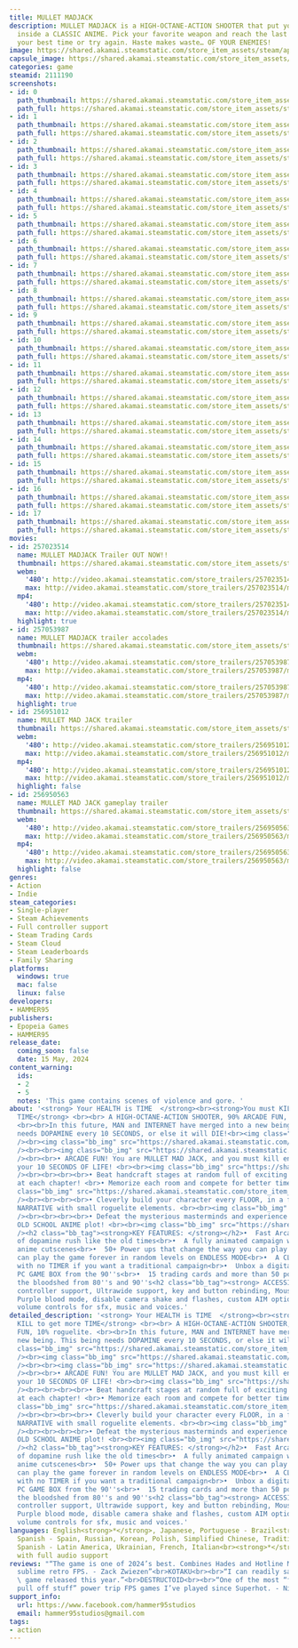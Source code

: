 ```yaml
---
title: MULLET MADJACK
description: MULLET MADJACK is a HIGH-OCTANE-ACTION SHOOTER that put you directly
  inside a CLASSIC ANIME. Pick your favorite weapon and reach the last floor; Beat
  your best time or try again. Haste makes waste… OF YOUR ENEMIES!
image: https://shared.akamai.steamstatic.com/store_item_assets/steam/apps/2111190/header.jpg?t=1732821412
capsule_image: https://shared.akamai.steamstatic.com/store_item_assets/steam/apps/2111190/4f0988b8b1c1f59fe30cc59df9c12c11f21df3c7/capsule_231x87.jpg?t=1732821412
categories: game
steamid: 2111190
screenshots:
- id: 0
  path_thumbnail: https://shared.akamai.steamstatic.com/store_item_assets/steam/apps/2111190/ss_b29d24d0e6947d7c9665a422196ddd53d38e613b.600x338.jpg?t=1732821412
  path_full: https://shared.akamai.steamstatic.com/store_item_assets/steam/apps/2111190/ss_b29d24d0e6947d7c9665a422196ddd53d38e613b.1920x1080.jpg?t=1732821412
- id: 1
  path_thumbnail: https://shared.akamai.steamstatic.com/store_item_assets/steam/apps/2111190/ss_07fc22bc458406e0030e8774ae87461420c09d46.600x338.jpg?t=1732821412
  path_full: https://shared.akamai.steamstatic.com/store_item_assets/steam/apps/2111190/ss_07fc22bc458406e0030e8774ae87461420c09d46.1920x1080.jpg?t=1732821412
- id: 2
  path_thumbnail: https://shared.akamai.steamstatic.com/store_item_assets/steam/apps/2111190/ss_f397e42c1a7c7ef5507c063edf2a576d5d7f4868.600x338.jpg?t=1732821412
  path_full: https://shared.akamai.steamstatic.com/store_item_assets/steam/apps/2111190/ss_f397e42c1a7c7ef5507c063edf2a576d5d7f4868.1920x1080.jpg?t=1732821412
- id: 3
  path_thumbnail: https://shared.akamai.steamstatic.com/store_item_assets/steam/apps/2111190/ss_9721e68e39c26b644fd7f0215ab0aeb2dbb826ea.600x338.jpg?t=1732821412
  path_full: https://shared.akamai.steamstatic.com/store_item_assets/steam/apps/2111190/ss_9721e68e39c26b644fd7f0215ab0aeb2dbb826ea.1920x1080.jpg?t=1732821412
- id: 4
  path_thumbnail: https://shared.akamai.steamstatic.com/store_item_assets/steam/apps/2111190/ss_e3d2324968e3e101b961350430d344da1de1732e.600x338.jpg?t=1732821412
  path_full: https://shared.akamai.steamstatic.com/store_item_assets/steam/apps/2111190/ss_e3d2324968e3e101b961350430d344da1de1732e.1920x1080.jpg?t=1732821412
- id: 5
  path_thumbnail: https://shared.akamai.steamstatic.com/store_item_assets/steam/apps/2111190/ss_e7dd428121728e5b029cb6f1c8ec7fd5f44f9a4c.600x338.jpg?t=1732821412
  path_full: https://shared.akamai.steamstatic.com/store_item_assets/steam/apps/2111190/ss_e7dd428121728e5b029cb6f1c8ec7fd5f44f9a4c.1920x1080.jpg?t=1732821412
- id: 6
  path_thumbnail: https://shared.akamai.steamstatic.com/store_item_assets/steam/apps/2111190/ss_93c0359abb8206d44d46e863fe47774eb2a2e906.600x338.jpg?t=1732821412
  path_full: https://shared.akamai.steamstatic.com/store_item_assets/steam/apps/2111190/ss_93c0359abb8206d44d46e863fe47774eb2a2e906.1920x1080.jpg?t=1732821412
- id: 7
  path_thumbnail: https://shared.akamai.steamstatic.com/store_item_assets/steam/apps/2111190/ss_643a8d0aea5d4637d9e6063a1c60b31b45285625.600x338.jpg?t=1732821412
  path_full: https://shared.akamai.steamstatic.com/store_item_assets/steam/apps/2111190/ss_643a8d0aea5d4637d9e6063a1c60b31b45285625.1920x1080.jpg?t=1732821412
- id: 8
  path_thumbnail: https://shared.akamai.steamstatic.com/store_item_assets/steam/apps/2111190/ss_cfd4d82841107ab5bf534d5b523d8a30cacf2946.600x338.jpg?t=1732821412
  path_full: https://shared.akamai.steamstatic.com/store_item_assets/steam/apps/2111190/ss_cfd4d82841107ab5bf534d5b523d8a30cacf2946.1920x1080.jpg?t=1732821412
- id: 9
  path_thumbnail: https://shared.akamai.steamstatic.com/store_item_assets/steam/apps/2111190/ss_82c394398f34dcd5a9b06cd122cb256bbfabde35.600x338.jpg?t=1732821412
  path_full: https://shared.akamai.steamstatic.com/store_item_assets/steam/apps/2111190/ss_82c394398f34dcd5a9b06cd122cb256bbfabde35.1920x1080.jpg?t=1732821412
- id: 10
  path_thumbnail: https://shared.akamai.steamstatic.com/store_item_assets/steam/apps/2111190/ss_fbf835095d793ed69487d9228ae02620947fcc39.600x338.jpg?t=1732821412
  path_full: https://shared.akamai.steamstatic.com/store_item_assets/steam/apps/2111190/ss_fbf835095d793ed69487d9228ae02620947fcc39.1920x1080.jpg?t=1732821412
- id: 11
  path_thumbnail: https://shared.akamai.steamstatic.com/store_item_assets/steam/apps/2111190/ss_de703db8bfd42504ec1630c68429e4cda15ae68b.600x338.jpg?t=1732821412
  path_full: https://shared.akamai.steamstatic.com/store_item_assets/steam/apps/2111190/ss_de703db8bfd42504ec1630c68429e4cda15ae68b.1920x1080.jpg?t=1732821412
- id: 12
  path_thumbnail: https://shared.akamai.steamstatic.com/store_item_assets/steam/apps/2111190/ss_ee237092681af25151667e96dd0fa329c5be4fed.600x338.jpg?t=1732821412
  path_full: https://shared.akamai.steamstatic.com/store_item_assets/steam/apps/2111190/ss_ee237092681af25151667e96dd0fa329c5be4fed.1920x1080.jpg?t=1732821412
- id: 13
  path_thumbnail: https://shared.akamai.steamstatic.com/store_item_assets/steam/apps/2111190/ss_cd3b83cb5bc8fe10cd7f4b4705886792e69e8e87.600x338.jpg?t=1732821412
  path_full: https://shared.akamai.steamstatic.com/store_item_assets/steam/apps/2111190/ss_cd3b83cb5bc8fe10cd7f4b4705886792e69e8e87.1920x1080.jpg?t=1732821412
- id: 14
  path_thumbnail: https://shared.akamai.steamstatic.com/store_item_assets/steam/apps/2111190/ss_b6ef3fabe4d7c7224ab30ad9e74ee25add74edb9.600x338.jpg?t=1732821412
  path_full: https://shared.akamai.steamstatic.com/store_item_assets/steam/apps/2111190/ss_b6ef3fabe4d7c7224ab30ad9e74ee25add74edb9.1920x1080.jpg?t=1732821412
- id: 15
  path_thumbnail: https://shared.akamai.steamstatic.com/store_item_assets/steam/apps/2111190/ss_bfaa21346da35bef66a535aff8fdbeaabd924e41.600x338.jpg?t=1732821412
  path_full: https://shared.akamai.steamstatic.com/store_item_assets/steam/apps/2111190/ss_bfaa21346da35bef66a535aff8fdbeaabd924e41.1920x1080.jpg?t=1732821412
- id: 16
  path_thumbnail: https://shared.akamai.steamstatic.com/store_item_assets/steam/apps/2111190/ss_9642afa67a7ae8fde6e1d771914004d8fa6cb669.600x338.jpg?t=1732821412
  path_full: https://shared.akamai.steamstatic.com/store_item_assets/steam/apps/2111190/ss_9642afa67a7ae8fde6e1d771914004d8fa6cb669.1920x1080.jpg?t=1732821412
- id: 17
  path_thumbnail: https://shared.akamai.steamstatic.com/store_item_assets/steam/apps/2111190/ss_42e0581bc42683b857843d67050e671243c44cf7.600x338.jpg?t=1732821412
  path_full: https://shared.akamai.steamstatic.com/store_item_assets/steam/apps/2111190/ss_42e0581bc42683b857843d67050e671243c44cf7.1920x1080.jpg?t=1732821412
movies:
- id: 257023514
  name: MULLET MADJACK Trailer OUT NOW!!
  thumbnail: https://shared.akamai.steamstatic.com/store_item_assets/steam/apps/257023514/movie.293x165.jpg?t=1715797849
  webm:
    '480': http://video.akamai.steamstatic.com/store_trailers/257023514/movie480_vp9.webm?t=1715797849
    max: http://video.akamai.steamstatic.com/store_trailers/257023514/movie_max_vp9.webm?t=1715797849
  mp4:
    '480': http://video.akamai.steamstatic.com/store_trailers/257023514/movie480.mp4?t=1715797849
    max: http://video.akamai.steamstatic.com/store_trailers/257023514/movie_max.mp4?t=1715797849
  highlight: true
- id: 257053987
  name: MULLET MADJACK trailer accolades
  thumbnail: https://shared.akamai.steamstatic.com/store_item_assets/steam/apps/257053987/movie.293x165.jpg?t=1726013577
  webm:
    '480': http://video.akamai.steamstatic.com/store_trailers/257053987/movie480_vp9.webm?t=1726013577
    max: http://video.akamai.steamstatic.com/store_trailers/257053987/movie_max_vp9.webm?t=1726013577
  mp4:
    '480': http://video.akamai.steamstatic.com/store_trailers/257053987/movie480.mp4?t=1726013577
    max: http://video.akamai.steamstatic.com/store_trailers/257053987/movie_max.mp4?t=1726013577
  highlight: true
- id: 256951012
  name: MULLET MAD JACK trailer
  thumbnail: https://shared.akamai.steamstatic.com/store_item_assets/steam/apps/256951012/movie.293x165.jpg?t=1686607091
  webm:
    '480': http://video.akamai.steamstatic.com/store_trailers/256951012/movie480_vp9.webm?t=1686607091
    max: http://video.akamai.steamstatic.com/store_trailers/256951012/movie_max_vp9.webm?t=1686607091
  mp4:
    '480': http://video.akamai.steamstatic.com/store_trailers/256951012/movie480.mp4?t=1686607091
    max: http://video.akamai.steamstatic.com/store_trailers/256951012/movie_max.mp4?t=1686607091
  highlight: false
- id: 256950563
  name: MULLET MAD JACK gameplay trailer
  thumbnail: https://shared.akamai.steamstatic.com/store_item_assets/steam/apps/256950563/movie.293x165.jpg?t=1686252457
  webm:
    '480': http://video.akamai.steamstatic.com/store_trailers/256950563/movie480_vp9.webm?t=1686252457
    max: http://video.akamai.steamstatic.com/store_trailers/256950563/movie_max_vp9.webm?t=1686252457
  mp4:
    '480': http://video.akamai.steamstatic.com/store_trailers/256950563/movie480.mp4?t=1686252457
    max: http://video.akamai.steamstatic.com/store_trailers/256950563/movie_max.mp4?t=1686252457
  highlight: false
genres:
- Action
- Indie
steam_categories:
- Single-player
- Steam Achievements
- Full controller support
- Steam Trading Cards
- Steam Cloud
- Steam Leaderboards
- Family Sharing
platforms:
  windows: true
  mac: false
  linux: false
developers:
- HAMMER95
publishers:
- Epopeia Games
- HAMMER95
release_date:
  coming_soon: false
  date: 15 May, 2024
content_warning:
  ids:
  - 2
  - 5
  notes: 'This game contains scenes of violence and gore. '
about: '<strong> Your HEALTH is TIME  </strong><br><strong>You must KILL to get more
  TIME</strong> <br><br> A HIGH-OCTANE-ACTION SHOOTER, 90% ARCADE FUN, 10% roguelite.
  <br><br>In this future, MAN and INTERNET have merged into a new being. This being
  needs DOPAMINE every 10 SECONDS, or else it will DIE!<br><img class="bb_img" src="https://shared.akamai.steamstatic.com/store_item_assets/steam/apps/2111190/extras/PAGE_TIME_10.png?t=1732821412"
  /><br><img class="bb_img" src="https://shared.akamai.steamstatic.com/store_item_assets/steam/apps/2111190/extras/1a.gif?t=1732821412"
  /><br><br><img class="bb_img" src="https://shared.akamai.steamstatic.com/store_item_assets/steam/apps/2111190/extras/PAGE_5.png?t=1732821412"
  /><br><br>• ARCADE FUN! You are MULLET MAD JACK, and you must kill enemies to refill
  your 10 SECONDS OF LIFE! <br><br><img class="bb_img" src="https://shared.akamai.steamstatic.com/store_item_assets/steam/apps/2111190/extras/2a.gif?t=1732821412"
  /><br><br><br><br>• Beat handcraft stages at random full of exciting new obstacles
  at each chapter! <br>• Memorize each room and compete for better times! <br><br><img
  class="bb_img" src="https://shared.akamai.steamstatic.com/store_item_assets/steam/apps/2111190/extras/katana2.gif?t=1732821412"
  /><br><br><br><br>• Cleverly build your character every FLOOR, in a fully-fledge
  NARRATIVE with small roguelite elements. <br><br><img class="bb_img" src="https://shared.akamai.steamstatic.com/store_item_assets/steam/apps/2111190/extras/1-shop.gif?t=1732821412"
  /><br><br><br><br>• Defeat the mysterious masterminds and experience the ultimate
  OLD SCHOOL ANIME plot! <br><br><img class="bb_img" src="https://shared.akamai.steamstatic.com/store_item_assets/steam/apps/2111190/extras/8_HD.gif?t=1732821412"
  /><h2 class="bb_tag"><strong>KEY FEATURES: </strong></h2>•  Fast Arcade feel full
  of dopamine rush like the old times<br>•  A fully animated campaign with old-school
  anime cutscenes<br>•  50+ Power ups that change the way you can play the game.<br>•  You
  can play the game forever in random levels on ENDLESS MODE<br>•  A CLASSIC MODE
  with no TIMER if you want a traditional campaign<br>•  Unbox a digital/virtual BIG
  PC GAME BOX from the 90''s<br>•  15 trading cards and more than 50 point shop items<br>•  Relive
  the bloodshed from 80''s and 90''s<h2 class="bb_tag"><strong> ACCESSIBILITY: </strong></h2>Full
  controller support, Ultrawide support, key and button rebinding, Mouse sensitivity,
  Purple blood mode, disable camera shake and flashes, custom AIM options, custom
  volume controls for sfx, music and voices.'
detailed_description: '<strong> Your HEALTH is TIME  </strong><br><strong>You must
  KILL to get more TIME</strong> <br><br> A HIGH-OCTANE-ACTION SHOOTER, 90% ARCADE
  FUN, 10% roguelite. <br><br>In this future, MAN and INTERNET have merged into a
  new being. This being needs DOPAMINE every 10 SECONDS, or else it will DIE!<br><img
  class="bb_img" src="https://shared.akamai.steamstatic.com/store_item_assets/steam/apps/2111190/extras/PAGE_TIME_10.png?t=1732821412"
  /><br><img class="bb_img" src="https://shared.akamai.steamstatic.com/store_item_assets/steam/apps/2111190/extras/1a.gif?t=1732821412"
  /><br><br><img class="bb_img" src="https://shared.akamai.steamstatic.com/store_item_assets/steam/apps/2111190/extras/PAGE_5.png?t=1732821412"
  /><br><br>• ARCADE FUN! You are MULLET MAD JACK, and you must kill enemies to refill
  your 10 SECONDS OF LIFE! <br><br><img class="bb_img" src="https://shared.akamai.steamstatic.com/store_item_assets/steam/apps/2111190/extras/2a.gif?t=1732821412"
  /><br><br><br><br>• Beat handcraft stages at random full of exciting new obstacles
  at each chapter! <br>• Memorize each room and compete for better times! <br><br><img
  class="bb_img" src="https://shared.akamai.steamstatic.com/store_item_assets/steam/apps/2111190/extras/katana2.gif?t=1732821412"
  /><br><br><br><br>• Cleverly build your character every FLOOR, in a fully-fledge
  NARRATIVE with small roguelite elements. <br><br><img class="bb_img" src="https://shared.akamai.steamstatic.com/store_item_assets/steam/apps/2111190/extras/1-shop.gif?t=1732821412"
  /><br><br><br><br>• Defeat the mysterious masterminds and experience the ultimate
  OLD SCHOOL ANIME plot! <br><br><img class="bb_img" src="https://shared.akamai.steamstatic.com/store_item_assets/steam/apps/2111190/extras/8_HD.gif?t=1732821412"
  /><h2 class="bb_tag"><strong>KEY FEATURES: </strong></h2>•  Fast Arcade feel full
  of dopamine rush like the old times<br>•  A fully animated campaign with old-school
  anime cutscenes<br>•  50+ Power ups that change the way you can play the game.<br>•  You
  can play the game forever in random levels on ENDLESS MODE<br>•  A CLASSIC MODE
  with no TIMER if you want a traditional campaign<br>•  Unbox a digital/virtual BIG
  PC GAME BOX from the 90''s<br>•  15 trading cards and more than 50 point shop items<br>•  Relive
  the bloodshed from 80''s and 90''s<h2 class="bb_tag"><strong> ACCESSIBILITY: </strong></h2>Full
  controller support, Ultrawide support, key and button rebinding, Mouse sensitivity,
  Purple blood mode, disable camera shake and flashes, custom AIM options, custom
  volume controls for sfx, music and voices.'
languages: English<strong>*</strong>, Japanese, Portuguese - Brazil<strong>*</strong>,
  Spanish - Spain, Russian, Korean, Polish, Simplified Chinese, Traditional Chinese,
  Spanish - Latin America, Ukrainian, French, Italian<br><strong>*</strong>languages
  with full audio support
reviews: "“The game is one of 2024’s best. Combines Hades and Hotline Miami into a
  sublime retro FPS. - Zack Zwiezen”<br>KOTAKU<br><br>“I can readily say it’s my favorite
  \ game released this year.”<br>DESTRUCTOID<br><br>“One of the most “feels cool to
  pull off stuff” power trip FPS games I’ve played since Superhot. - Nick Cramer”<br>IGN<br>"
support_info:
  url: https://www.facebook.com/hammer95studios
  email: hammer95studios@gmail.com
tags:
- action
---
```


